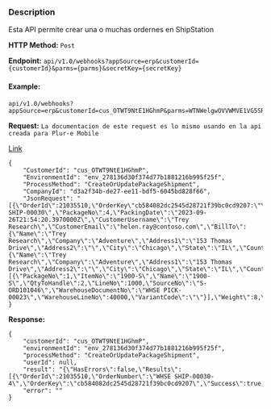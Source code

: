 ### Description
Esta API permite crear una o muchas ordernes en ShipStation

**HTTP Method:** `Post`

**Endpoint:** `api/v1.0/webhooks?appSource=erp&customerId={customerId}&parms={parms}&secretKey={secretKey}`
#### Example:
```
api/v1.0/webhooks?appSource=erp&customerId=cus_OTWT9NtE1HGhmP&parms=WTNWelgwOVVWMVE1VG5SRk1VaEhhRzFRc2tfTkRNMlpHVXpObVV0TTJSaVpTMDBOekJtTFRsbE5UUXRNemsxTVdZMk16WXdZV1Zp&secretKey=sk_NDM2ZGUzNmUtM2RiZS00NzBmLTllNTQtMzk1MWY2MzYwYWVi
``` 

**Request:** `La documentacion de este request es lo mismo usando en la api creada para Plur-e Mobile`

[Link]()

```
{
    "CustomerId": "cus_OTWT9NtE1HGhmP",
    "EnvironmentId": "env_278136d30f374d77b1881216b995f25f",
    "ProcessMethod": "CreateOrUpdatePackageShipment",
    "CompanyId": "d3a2f34b-de27-ee11-bdf5-6045bd828f66",
    "JsonRequest": "[{\"OrderId\":21035510,\"OrderKey\"cb584082dc2545d28721f39bc0cd9207:\"\",\"SourceNo\":\"WHSE SHIP-00030\",\"PackageNo\":4,\"PackingDate\":\"2023-09-26T21:54:20.3970000Z\",\"CustomerUsername\":\"Trey Research\",\"CustomerEmail\":\"helen.ray@contoso.com\",\"BillTo\":{\"Name\":\"Trey Research\",\"Company\":\"Adventure\",\"Address1\":\"153 Thomas Drive\",\"Address2\":\"\",\"City\":\"Chicago\",\"State\":\"IL\",\"Country\":\"US\",\"PostalCode\":\"61236\",\"Phone\":\"\"},\"ShipTo\":{\"Name\":\"Trey Research\",\"Company\":\"Adventure\",\"Address1\":\"153 Thomas Drive\",\"Address2\":\"\",\"City\":\"Chicago\",\"State\":\"IL\",\"Country\":\"US\",\"PostalCode\":\"61236\",\"Phone\":\"\"},\"Lines\":[{\"PackageNo\":1,\"ItemNo\":\"1900-S\",\"Name\":\"1900-S\",\"QtyToHandle\":2,\"LineNo\":1000,\"SourceNo\":\"S-ORD101046\",\"WarehouseDocumentNo\":\"WHSE PICK-00023\",\"WarehouseLineNo\":40000,\"VariantCode\":\"\"}],\"Weight\":8,\"WeightUnit\":2,\"Width\":8,\"Height\":8,\"Depth\":8,\"DimensionsUnit\":1,\"Status\":\"awaiting_shipment\"}]"
}
```


**Response:** 

```
{
    "customerId": "cus_OTWT9NtE1HGhmP",
    "environmentId": "env_278136d30f374d77b1881216b995f25f",
    "processMethod": "CreateOrUpdatePackageShipment",
    "userId": null,
    "result": "{\"HasErrors\":false,\"Results\":[{\"OrderId\":21035510,\"OrderNumber\":\"WHSE SHIP-00030-4\",\"OrderKey\":\"cb584082dc2545d28721f39bc0cd9207\",\"Success\":true,\"ErrorMessage\":null}]}",
    "error": ""
}
```